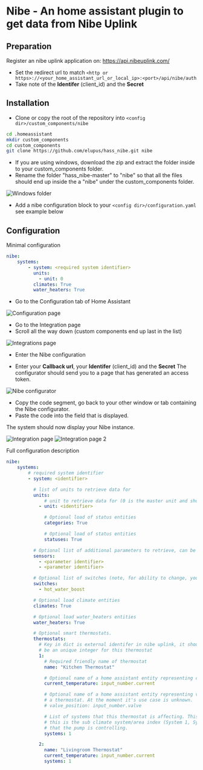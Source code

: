 Nibe - An home assistant plugin to get data from Nibe Uplink
============================================================

Preparation
------------

Register an nibe uplink application on: https://api.nibeuplink.com/

  * Set the redirect url to match `<http or https>://<your_home_assistant_url_or_local_ip>:<port>/api/nibe/auth`
  * Take note of the **Identifer** (client_id) and the **Secret**

Installation
------------

 * Clone or copy the root of the repository into `<config dir>/custom_components/nibe`

 ```bash
 cd .homeassistant
 mkdir custom_components
 cd custom_components
 git clone https://github.com/elupus/hass_nibe.git nibe
 ```

 * If you are using windows, download the zip and extract the folder inside to your custom_components folder.
 * Rename the folder "hass_nibe-master" to "nibe" so that all the files should end up inside the a "nibe" under the custom_components folder.

<img src="https://github.com/runevad/hass_nibe/blob/master/docs/nibe_files_windows.png" alt="Windows folder" />

 * Add a nibe configuration block to your `<config dir>/configuration.yaml` see example below

Configuration
-------------

Minimal configuration
```yaml
nibe:
    systems:
        - system: <required system identifier>
          units:
            - unit: 0
          climates: True
          water_heaters: True
```

* Go to the Configuration tab of Home Assistant

<img src="https://github.com/runevad/hass_nibe/blob/master/docs/configuration.png" alt="Configuration page" />

* Go to the Integration page
* Scroll all the way down (custom components end up last in the list)

<img src="https://github.com/runevad/hass_nibe/blob/master/docs/integrations.png" alt="Integrations page" />

* Enter the Nibe configuration
- Enter your **Callback url**, your **Identifer** (client_id) and the **Secret**
The configurator should send you to a page that has generated an access token.

<img src="https://github.com/runevad/hass_nibe/blob/master/docs/Nibe_config.png" alt="Nibe configurator" />

* Copy the code segment, go back to your other window or tab containing the Nibe configurator.
* Paste the code into the field that is displayed.

The system should now display your Nibe instance.

<img src="https://github.com/runevad/hass_nibe/blob/master/docs/Nibe_integration.png" alt="Integration page" />
<img src="https://github.com/runevad/hass_nibe/blob/master/docs/Nibe_integration_2.png" alt="Integration page 2" />

Full configuration description
```yaml
nibe:
    systems:
        # required system identifier
        - system: <identifier>

          # list of units to retrieve data for
          units:
              # unit to retrieve data for (0 is the master unit and should always exist)
            - unit: <identifier>

              # Optional load of status entities
              categories: True

              # Optional load of status entities
              statuses: True

          # Optional list of additional parameters to retrieve, can be done here or on the sensor platform.
          sensors:
            - <parameter identifier>
            - <parameter identifier>

          # Optional list of switches (note, for ability to change, you need to use writeaccess and have payed license).
          switches:
            - hot_water_boost

          # Optional load climate entities
          climates: True

          # Optional load water_heaters entities
          water_heaters: True

          # Optional smart thermostats.
          thermostats:
            # Key in dict is external identifer in nibe uplink, it should
            # be an unique integer for this thermostat
            1:
              # Required friendly name of thermostat
              name: "Kitchen Thermostat"

              # Optional name of a home assistant entity representing current temperature
              current_temperature: input_number.current

              # Optional name of a home assistant entity representing valve position of
              # a thermostat. At the moment it's use case is unknown.
              # valve_position: input_number.valve

              # List of systems that this thermostat is affecting. This is
              # this is the sub climate system/area index (System 1, System 2, ..)
              # that the pump is controlling.
              systems: 1

            2:
              name: "Livingroom Thermostat"
              current_temperature: input_number.current
              systems: 1
```
